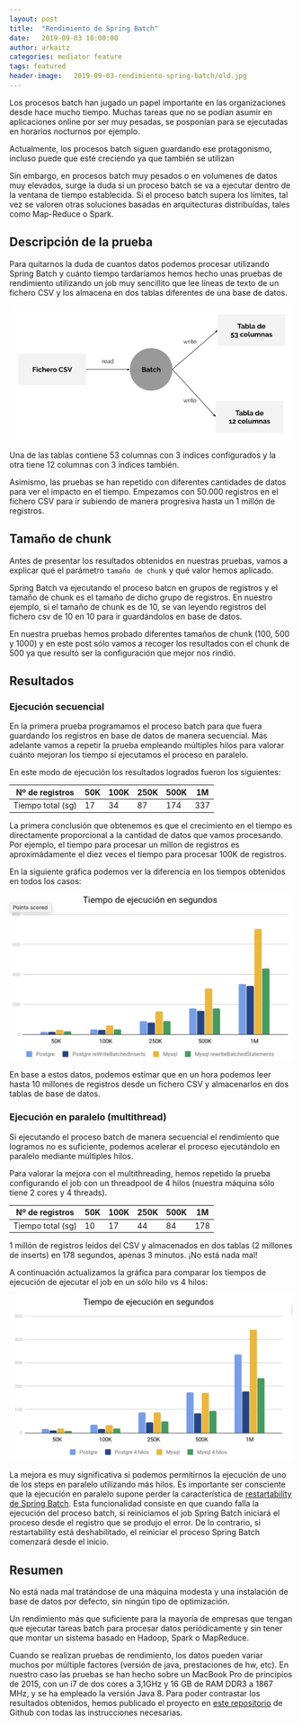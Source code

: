 ```yaml
---
layout: post
title:  "Rendimiento de Spring Batch"
date:   2019-09-03 10:00:00
author: arkaitz
categories: mediator feature
tags: featured
header-image:	2019-09-03-rendimiento-spring-batch/old.jpg
---
```


Los procesos batch han jugado un papel importante en las organizaciones desde hace mucho tiempo. Muchas tareas que no se podían asumir en aplicaciones online por ser muy pesadas, se posponían para se ejecutadas en horarios nocturnos por ejemplo. 

Actualmente, los procesos batch siguen guardando ese protagonismo, incluso puede que esté creciendo ya que también se utilizan 

Sin embargo, en procesos batch muy pesados o en volumenes de datos muy elevados, surge la duda si un proceso batch se va a ejecutar dentro de la ventana de tiempo establecida. Si el proceso batch supera los límites, tal vez se valoren otras soluciones basadas en arquitecturas distribuídas, tales como Map-Reduce o Spark. 

## Descripción de la prueba

Para quitarnos la duda de cuantos datos podemos procesar utilizando Spring Batch y cuánto tiempo tardaríamos hemos hecho unas pruebas de rendimiento utilizando un job muy sencillito que lee líneas de texto de un fichero CSV y los almacena en dos tablas diferentes de una base de datos.

![csv-to-tables](/assets/images/2019-09-03-rendimiento-spring-batch/csv-to-tables.png)

Una de las tablas contiene 53 columnas con 3 índices configurados y la otra tiene 12 columnas con 3 índices también. 

Asimismo, las pruebas se han repetido con diferentes cantidades de datos para ver el impacto en el tiempo. Empezamos con 50.000 registros en el fichero CSV para ir subiendo de manera progresiva hasta un 1 millón de registros. 

## Tamaño de chunk

Antes de presentar los resultados obtenidos en nuestras pruebas, vamos a explicar qué el parámetro `tamaño de chunk` y qué valor hemos aplicado. 

Spring Batch va ejecutando el proceso batcn en grupos de registros y el tamaño de chunk es el tamaño de dicho grupo de registros. En nuestro ejemplo, si el tamaño de chunk es de 10, se van leyendo registros del fichero csv de 10 en 10 para ir guardándolos en base de datos. 

En nuestra pruebas hemos probado diferentes tamaños de chunk (100, 500 y 1000) y en este post sólo vamos a recoger los resultados con el chunk de 500 ya que resultó ser la configuración que mejor nos rindió. 

## Resultados

### Ejecución secuencial

En la primera prueba programamos el proceso batch para que fuera guardando los registros en base de datos de manera secuencial. Más adelante vamos a repetir la prueba empleando múltiples hilos para valorar cuánto mejoran los tiempo si ejecutamos el proceso en paralelo.

En este modo de ejecución los resultados logrados fueron los siguientes:

| Nº de registros   | 50K | 100K | 250K | 500K | 1M  |
|-------------------|-----|------|------|------|-----|
| Tiempo total (sg) | 17  | 34   | 87   | 174  | 337 |

La primera conclusión que obtenemos es que el crecimiento en el tiempo es directamente proporcional a la cantidad de datos que vamos procesando. Por ejemplo, el tiempo para procesar un millon de registros es aproximádamente el diez veces el tiempo para procesar 100K de registros. 

En la siguiente gráfica podemos ver la diferencia en los tiempos obtenidos en todos los casos:

![rendimiento-mysql](/assets/images/2019-09-03-rendimiento-spring-batch/rendimiento.png)

En base a estos datos, podemos estimar que en un hora podemos leer hasta 10 millones de registros desde un fichero CSV y almacenarlos en dos tablas de base de datos. 

### Ejecución en paralelo (multithread)

Si ejecutando el proceso batch de manera secuencial el rendimiento que logramos no es suficiente, podemos acelerar el proceso ejecutándolo en paralelo mediante múltiples hilos. 

Para valorar la mejora con el multithreading, hemos repetido la prueba configurando el job con un threadpool de 4 hilos (nuestra máquina sólo tiene 2 cores y 4 threads). 

| Nº de registros   | 50K | 100K | 250K | 500K | 1M   |
|-------------------|-----|------|------|------|------|
| Tiempo total (sg) | 10  | 17   | 44   | 84   |  178 |

1 millón de registros leídos del CSV y almacenados en dos tablas (2 millones de inserts) en 178 segundos, apenas 3 minutos. ¡No está nada mal!

A continuación actualizamos la gráfica para comparar los tiempos de ejecución de ejecutar el job en un sólo hilo vs 4 hilos:

![rendimiento-multithread](/assets/images/2019-09-03-rendimiento-spring-batch/rendimiento-multithread.png)

La mejora es muy significativa si podemos permitirnos la ejecución de uno de los steps en paralelo utilizando más hilos. Es importante ser consciente que la ejecución en paralelo supone perder la característica de [restartability de Spring Batch](https://docs.spring.io/spring-batch/3.0.x/reference/html/configureJob.html#restartability). Esta funcionalidad consiste en que cuando falla la ejecución del proceso batch, si reiniciamos el job Spring Batch iniciará el proceso desde el registro que se produjo el error. De lo contrario, si restartability está deshabilitado, el reiniciar el proceso Spring Batch comenzará desde el inicio. 

## Resumen

No está nada mal tratándose de una máquina modesta y una instalación de base de datos por defecto, sin ningún tipo de optimización.

Un rendimiento más que suficiente para la mayoría de empresas que tengan que ejecutar tareas batch para procesar datos periódicamente y sin tener que montar un sistema basado en Hadoop, Spark o MapReduce.

Cuando se realizan pruebas de rendimiento, los datos pueden variar muchos por múltiple factores (versión de java, prestaciones de hw, etc). En nuestro caso las pruebas se han hecho sobre un MacBook Pro de principios de 2015, con un i7 de dos cores a 3,1GHz y 16 GB de RAM DDR3 a 1867 MHz, y se ha empleado la versión Java 8. Para poder contrastar los resultados obtenidos, hemos publicado el proyecto en [este repositorio](#) de Github con todas las instrucciones necesarias. 